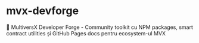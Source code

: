 # mvx-devforge
🔨 MultiversX Developer Forge - Community toolkit cu NPM packages, smart contract utilities și GitHub Pages docs pentru ecosystem-ul MVX
